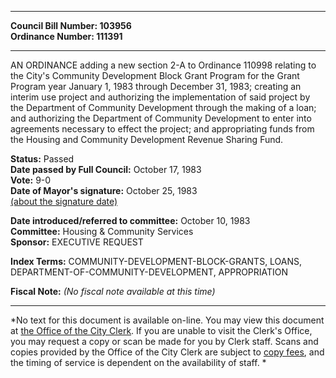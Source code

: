 * * * * *  
  
**Council Bill Number: [](#h0)[](#h2)103956**   
**Ordinance Number: 111391**  
  
* * * * *  
  
AN ORDINANCE adding a new section 2-A to Ordinance 110998 relating to the City's Community Development Block Grant Program for the Grant Program year January 1, 1983 through December 31, 1983; creating an interim use project and authorizing the implementation of said project by the Department of Community Development through the making of a loan; and authorizing the Department of Community Development to enter into agreements necessary to effect the project; and appropriating funds from the Housing and Community Development Revenue Sharing Fund.  
  
**Status:** Passed   
**Date passed by Full Council:** October 17, 1983   
**Vote:** 9-0   
**Date of Mayor's signature:** October 25, 1983   
[(about the signature date)](/~public/approvaldate.htm)   
  
  
**Date introduced/referred to committee:** October 10, 1983   
**Committee:** Housing & Community Services   
**Sponsor:** EXECUTIVE REQUEST   
  
**Index Terms:** COMMUNITY-DEVELOPMENT-BLOCK-GRANTS, LOANS, DEPARTMENT-OF-COMMUNITY-DEVELOPMENT, APPROPRIATION  
  
**Fiscal Note:** *(No fiscal note available at this time)*  
  
* * * * *  
  
*No text for this document is available on-line. You may view this document at [the Office of the City Clerk](http://www.seattle.gov/leg/clerk/contactUs.htm). If you are unable to visit the Clerk's Office, you may request a copy or scan be made for you by Clerk staff. Scans and copies provided by the Office of the City Clerk are subject to [copy fees](http://clerk.seattle.gov/~public/clerkfees.htm), and the timing of service is dependent on the availability of staff. *  
  
  
